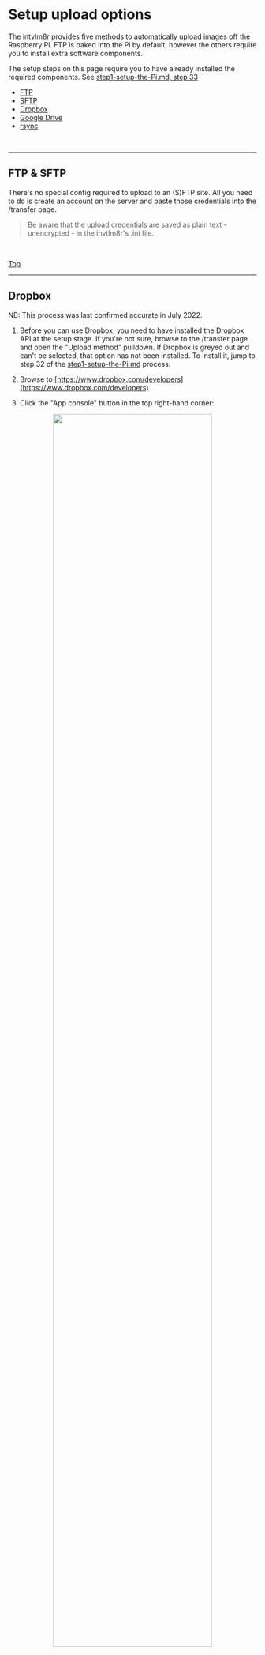 # Setup upload options

The intvlm8r provides five methods to automatically upload images off the Raspberry Pi. FTP is baked into the Pi by default, however the others require you to install extra software components.

The setup steps on this page require you to have already installed the required components. See [step1-setup-the-Pi.md, step 33](https://github.com/greiginsydney/Intervalometerator/blob/master/docs/step1-setup-the-Pi.md#heres-where-all-the-software-modules-are-installed-this-might-take-a-while)

- [FTP](#ftp--sftp)
- [SFTP](#ftp--sftp)
- [Dropbox](#dropbox)
- [Google Drive](#google-drive)
- [rsync](#rsync)

<br/>
<hr />

## FTP & SFTP

There's no special config required to upload to an (S)FTP site. All you need to do is create an account on the server and paste those credentials into the /transfer page.

> Be aware that the upload credentials are saved as plain text - unencrypted - in the invtlm8r's .ini file.

<br>

[Top](#setup-upload-options)
<hr />

## Dropbox

NB: This process was last confirmed accurate in July 2022.

1. Before you can use Dropbox, you need to have installed the Dropbox API at the setup stage. If you're not sure, browse to the /transfer page and open the "Upload method" pulldown. If Dropbox is greyed out and can't be selected, that option has not been installed. To install it, jump to step 32 of the [step1-setup-the-Pi.md](https://github.com/greiginsydney/Intervalometerator/blob/master/docs/step1-setup-the-Pi.md) process.

2. Browse to [https://www.dropbox.com/developers](https://www.dropbox.com/developers)
3. Click the "App console" button in the top right-hand corner:

<p align="center">
<img src="https://user-images.githubusercontent.com/11004787/64750027-10aca180-d55b-11e9-8945-cb62cceb24e7.jpg" width="80%">
 </p>

4. Sign in to your account.
5. Click "Create App":

<p align="center">
<img src="https://user-images.githubusercontent.com/11004787/64750062-24f09e80-d55b-11e9-95f3-cba0c8ed7ead.jpg" width="80%">
 </p>

6. Choose the radio buttons for "Scoped access", "App Folder", give it a name and then click Create App:

<p align="center">
<img src="https://user-images.githubusercontent.com/11004787/178093266-0226a41b-0313-423b-a289-8d7fb0819a45.png" width="80%">
 </p>

7. Change the "App folder name" if required, and then copy the "App key":

<p align="center">
<img src="https://user-images.githubusercontent.com/11004787/178093329-9f4f4676-5c85-4cde-b9da-30bdd5d8f67b.png" width="80%">
 </p>

8. Switch to the Permissions tab, click to check "files.content.write" and then Submit.

<p align="center">
<img src="https://user-images.githubusercontent.com/11004787/178094082-6951b16c-7e33-4dc6-a959-1b562f0101c5.png" width="80%">
 </p>
 
9. If you're using Windows 10 and signed into that Dropbox account, you should soon receive a popup to let you know the app has been created, and see that it now appears in your Dropbox folders list:

<p align="center">
<img src="https://user-images.githubusercontent.com/11004787/178093395-73d26b10-ce7a-4227-9a8a-909bdaf8ba48.png" width="40%">
</p>
<p align="center">
<img src="https://user-images.githubusercontent.com/11004787/178093417-00b1b271-2094-4c90-a3de-4ea1a20f24af.png" width="25%">
 </p>

10. Now login to the intvlm8r, choose Dropbox for the Transfer Method on the /Transfer page, paste the App key from Step 6 into this field and click Apply.

<p align="center">
<img src="https://user-images.githubusercontent.com/11004787/178093485-10bf1e6b-e2b7-4dd5-ab3b-f7c661eaf114.png" width="40%">
</p>

11. Navigate to the www folder:
```text
cd ~/www
```

12. The final stage is to authorise the intvlm8r to access your Dropbox account. SSH to the intvlm8r and run the piTransfer script with the 'reauthDropbox' switch:
```text
python3 piTransfer.py reauthDropbox
``` 

13. It will prompt you to copy a long link to your browser:
```text
The next step is to tell Dropbox it can trust the intvlm8r.
Copy this link to somewhere you can open it in a browser:
https://www.dropbox.com/oauth2/authorize?response_type=code&client_id=12345678abcd&token_access_type=offline&code_challenge=12345678abcd12345678abcd12345678abcd&code_challenge_method=S256
```

14. Copy the link to your PC and browse to it. You'll be prompted to sign-in if you're not already.

15. At the "Before you connect this app..." prompt, click Continue:

<p align="center">
<img src="https://user-images.githubusercontent.com/11004787/178093648-ea449cf2-0669-48f6-a99d-8497586d42eb.png" width="60%">
</p>

16. At the "<Your app name from Step 5> would like to:" prompt, click Allow:

<p align="center">
<img src="https://user-images.githubusercontent.com/11004787/178093706-9b3c1f6a-bbab-47a8-8bc6-1e24218f31a7.png" width="60%">
</p>

17. When the "Access Code [is] Generated", copy this to the clipboard:

<p align="center">
<img src="https://user-images.githubusercontent.com/11004787/178093759-dfd897ad-2306-475f-859f-a633a62d2d13.png" width="60%">
</p>

18. Finally, return to the intvlm8r and paste the new code into the awaiting prompt:

```text
The next step is to tell Dropbox it can trust the intvlm8r.
Copy this link to somewhere you can open it in a browser:
https://www.dropbox.com/oauth2/authorize?response_type=code&client_id=12345678abcd&token_access_type=offline&code_challenge=12345678abcd12345678abcd12345678abcd&code_challenge_method=S256

Enter the auth code here: abcd12345678ZZZZZZZZZZZZZabcd12345678ZZZZZZZZZZZZZ
```

19. If this succeeds, you'll be prompted to take it for a test-run:

```text
Completed Dropbox re-auth OK.
Shall we try uploading some images? [Y/n]: 
```
20. If you press Return or Y, the piTransfer script will attempt an upload. Pressing any other option will abort at this stage.

21. Hopefully it's all working OK. If the images don't materialise in your Dropbox, check out the transfer error log at ```/home/pi/www/static/piTransfer.log```.


<br>

[Top](#setup-upload-options)
<hr />

## Google Drive

NB: This process was last confirmed accurate on November 9th, 2020.

1. Before you can use Google Drive, you need to have installed the Google API at the setup stage. If you're not sure, browse to the /transfer page and open the "Upload method" pulldown. If Google Drive is greyed out and can't be selected, that option has not been installed. To install it, jump to step 32 of the [step1-setup-the-Pi.md](https://github.com/greiginsydney/Intervalometerator/blob/master/docs/step1-setup-the-Pi.md) process.

2. Google Drive won't let an app like the intvlm8r upload files without you first granting consent. Navigate to [https://console.developers.google.com/start/api?id=drive](https://console.developers.google.com/start/api?id=drive) and login to your Google account to commence this process:

<p align="center">
<img src="https://user-images.githubusercontent.com/11004787/78420245-14d81200-7699-11ea-85fa-f0c404b95d18.png" width="50%">
</p>

3. If you don't have any projects yet, you'll see this screen to accept the Google APIs Terms of Service:

<p align="center">
<img src="https://user-images.githubusercontent.com/11004787/78420257-2c16ff80-7699-11ea-83bb-e917e0c6aade.png" width="60%">
</p>

Once you accept the terms and click "Agree and continue" a new project named "My Project" will be created, and the Drive API automatically enabled. Jump to step 5.

4. If instead, your account already has an API project, you'll see this screen:

<p align="center">
<img src="https://user-images.githubusercontent.com/11004787/78419911-210ea000-7696-11ea-8f40-d19145977587.png" width="60%">
</p>

Leave the dropdown showing "Create a project" and click Continue.

5. You'll know the Drive API has been enabled with this confirmation:

<p align="center">
<img src="https://user-images.githubusercontent.com/11004787/78419879-c7a67100-7695-11ea-94a1-70039b5012d3.png" width="60%">
 </p>

Click 'Go to credentials' to move to the next step.

7. Select the highlighted options and then click "What credentials do I need?"

<p align="center">
<img src="https://user-images.githubusercontent.com/11004787/78466992-6214bc00-774b-11ea-9e02-5c26ba3aa565.png" width="60%">
</p>

8. Click "Set Up Consent Screen":

<p align="center">
<img src="https://user-images.githubusercontent.com/11004787/78467008-ac963880-774b-11ea-8513-db358725beee.png" width="50%">
</p>

9. Select "External" and click Create:

<p align="center">
<img src="https://user-images.githubusercontent.com/11004787/78467029-d8192300-774b-11ea-83d6-0b8ce9eb6c23.png" width="60%">
</p>

10. The "Step 1 OAuth consent screen" will show. Give your application a name, provide two e-mail addresses at the prompts & then click "SAVE AND CONTINUE":

<p align="center">
<img src="https://user-images.githubusercontent.com/11004787/98530534-276f9500-22d3-11eb-8ce9-b65e12637889.png" width="80%">
</p>


11. The "Step 2 Scopes" screen will show. Click "ADD OR REMOVE SCOPES":

<p align="center">
<img src="https://user-images.githubusercontent.com/11004787/98530679-5e45ab00-22d3-11eb-9ac4-bb106cc5eb82.png" width="80%">
</p>

12. Check the box next to Google Drive API as shown (the ../auth/__drive__ scope), then scroll to the bottom and click "UPDATE":

<p align="center">
<img src="https://user-images.githubusercontent.com/11004787/98530759-75849880-22d3-11eb-9661-384dddcdc71d.png" width="60%">
</p>


13. **Disregard** the popup saying verification is required. Click "CONTINUE":

<p align="center">
<img src="https://user-images.githubusercontent.com/11004787/98530955-bda3bb00-22d3-11eb-99c2-9e186558be81.png" width="60%">
</p>


14. Click "Credentials" in the menu on the left, and then "+ Create Credentials":

<p align="center">
<img src="https://user-images.githubusercontent.com/11004787/78467149-f6335300-774c-11ea-9954-3a18343dc74a.png" width="60%">
</p>

15. From the pop-up, click to select "OAuth client ID":

<p align="center">
<img src="https://user-images.githubusercontent.com/11004787/78467187-414d6600-774d-11ea-8b0f-ebcb2d8fb488.png" width="50%">
</p>

16. Choose the Application type of "TVs and Limited Input devices", give your application a name, and then click Create:

<p align="center">
<img src="https://user-images.githubusercontent.com/11004787/98531103-f6439480-22d3-11eb-83bb-561269a6497d.png" width="80%">
</p>

17. All going well, your new OAuth client and secret have been created. Click OK to acknowledge it:

<p align="center">
<img src="https://user-images.githubusercontent.com/11004787/78467209-95f0e100-774d-11ea-95bf-8ea339499216.png" width="50%">
</p>

18. Now on the Credentials page, click the arrow icon shown to download the OAuth client ID as a .json file:

<p align="center">
<img src="https://user-images.githubusercontent.com/11004787/78467235-d6e8f580-774d-11ea-8fb5-93a084c5d962.png" width="80%">
</p>

19. The file will be called something like "client_secret_<gibberish>.apps.googleusercontent.com.json". Rename it to client_secrets.json.

20. Copy the file to the Raspberry Pi. It needs to go in the '/home/<YourUser>/www' folder. (This will normally be /home/pi/www.)

21. SSH to the Raspberry Pi & login.

22. Navigate to the www folder:
```text
cd ~/www
```

23. Run the piTransfer script with the 'reauthGoogle' switch:
```text
python3 piTransfer.py reauthGoogle
```

24. It will prompt you to copy a long link to your browser:
```text
The next step is to tell Google it can trust the intvlm8r.
Copy this link to somewhere you can open it in a browser:
        
https://accounts.google.com/o/oauth2/auth?client_id=712345678903-fpas1234567g8hgkjpoiuytrewqajet9.apps.googleusercontent.com&redirect_uri=urn%3Aietf%3Awg%3Aoauth%3A2.0%3Aoob&scope=https%3A%2F%2Fwww.googleapis.com%2Fauth%2Fdrive&access_type=offline&response_type=code
```

25. Copy the link to your PC and browse to it. You'll be prompted to sign-in if you're not already.

26. Click to choose an account:

<p align="center">
<img src="https://user-images.githubusercontent.com/11004787/78467635-f97d0d80-7751-11ea-80f3-951231212400.png" width="50%">
</p>

27. On the "This app isn't verified" page, click Advanced:

<p align="center">
<img src="https://user-images.githubusercontent.com/11004787/78467662-32b57d80-7752-11ea-9109-a78a80a8a5ef.png" width="60%">
</p>

> Your browser might provide a different way of getting to an untrusted URL. This sample screen is from Chromium/Chrome.

28. Click "Go to intvlm8r (unsafe)":

<p align="center">
<img src="https://user-images.githubusercontent.com/11004787/78467667-452fb700-7752-11ea-8e77-6b9b0acbb8a9.png" width="60%">
</p>

29. Click "Allow" to grant the intvlm8r access to your Google Drive:

<p align="center">
<img src="https://user-images.githubusercontent.com/11004787/78467682-74debf00-7752-11ea-8f76-260824dcc0c8.png" width="50%">
</p>

30. Yes, you're sure. Cick "Allow" again:

<p align="center">
<img src="https://user-images.githubusercontent.com/11004787/78467691-86c06200-7752-11ea-840f-693fb7b24689.png" width="50%">
</p>

31. Now click the highlighted icon to copy the code to your clipboard:

<p align="center">
<img src="https://user-images.githubusercontent.com/11004787/78467733-e7e83580-7752-11ea-848b-e8d232124ab7.png" width="50%">
</p>

32. Switch back to the Raspberry Pi. It should be prompting you to enter that code, so paste it in and press return:

```text
The next step is to tell Google it can trust the intvlm8r.
Copy this link to somewhere you can open it in a browser:
https://accounts.google.com/o/oauth2/auth?client_id=712345678903-fpas1234567g8hgkjpoiuytrewqajet9.apps.googleusercontent.com&redirect_uri=urn%3Aietf%3Awg%3Aoauth%3A2.0%3Aoob&scope=https%3A%2F%2Fwww.googleapis.com%2Fauth%2Fdrive&access_type=offline&response_type=code
Enter the auth code: 4/yQasdfghjklg8hgkjewazxcvbnmg8hgkjyhgtrfdewsaqGEw4uWIc
```

33. If this succeeds, you'll be prompted to take it for a test-run (assuming Google Drive was already selected on the /transfer page of course!)

```text
Completed Google re-auth OK.
Shall we try uploading some images? [Y/n]:
```
34. If you press Return or Y, the piTransfer script will attempt an upload. Pressing any other option will abort at this stage.

35. If you _haven't_ already selected Google on the /transfer page, do that now, select the folder into which the images will go, and then return to the Pi.

36. To initate a test transfer - which you can do at any time - run this command:

```text
cd ~/www
python3 piTransfer.py copyNow
```

37. Hopefully it's all working OK. If the images don't materialise in your Google Drive, check out the transfer error log at ```/home/pi/www/static/piTransfer.log```.

<br>

References:
- [Google Drive API - Python Quickstart](https://developers.google.com/drive/api/v3/quickstart/python)
- [Using the G Suite APIs](https://codelabs.developers.google.com/codelabs/gsuite-apis-intro/#0)

<br>
 
[Top](#setup-upload-options)
<hr />

## rsync
 
[rsync](https://en.wikipedia.org/wiki/Rsync) is a Linux utility that lets you synchronise folders between two systems. Once you have rsync setup, the intvlm8r starts a session to your rsync host and the images and folders all synchronise. The sync takes place over ssh so it's secure, and it's compressed, minimising network use.
 
At the completion of a successful rsync 'sync', the remote host provides a list of the files that were synchronised. The count of files is reported to the intvlm8r's status line, and if you have [DeleteAfterTransfer](https://github.com/greiginsydney/Intervalometerator/blob/master/docs/FAQ.md#my-camera-andor-pi-are-running-low-on-storage-how-can-i-delete-old-images) enabled, the local files are deleted.

To setup rsync over ssh you first need to create a local rsa key pair and copy them to the remote host:
 
1. SSH to the Raspberry Pi & login.
 
2. `ssh-keygen` and just hit ENTER in response to all the questions.

The output will look something like this:

 ```bash
pi@BlackPCB:~ $ ssh-keygen
Generating public/private rsa key pair.
Enter file in which to save the key (/home/pi/.ssh/id_rsa):
Enter passphrase (empty for no passphrase):
Enter same passphrase again:
Your identification has been saved in /home/pi/.ssh/id_rsa.
Your public key has been saved in /home/pi/.ssh/id_rsa.pub.
The key fingerprint is:
SHA256:lKFoMgmO8EabcdEF123456789+c pi@BlackPCB
The key's randomart image is:
+---[RSA 2048]----+
|oo+o+*..=o++     |
|+=o=+ooOOoo .    |
|o.B.*.o.=+.o     |
| . =oo.oo .      |
|    oO0oS.       |
|   +.oo.+        |
|     OooO        |
|                 |
|                 |
+----[SHA256]-----+
pi@BlackPCB:~ 
```
 
3. As you can see in the above, the key has been saved in /home/pi/.ssh/ as id_rsa. This command will copy it to the remote server:

```bash
ssh-copy-id -i ~/.ssh/id_rsa.pub rsyncuser@10.10.10.10 -f
```
 
(Don't forget to change the username from 'rsyncuser' and the IP address to those of your rsync login and host.)
 
4. Answer "yes" to the prompt, then provide the rsync user's password to authorise the transfer:

```bash
pi@BlackPCB:~ $ ssh-copy-id -i ~/.ssh/id_rsa.pub rsyncuser@10.10.10.10
/usr/bin/ssh-copy-id: INFO: Source of key(s) to be installed: "/home/pi/.ssh/id_rsa.pub"
The authenticity of host '10.10.10.10 (10.10.10.10)' can't be established.
ECDSA key fingerprint is SHA256:lKFoMgmO8EabcdEF123456789+c.
Are you sure you want to continue connecting (yes/no)? yes
rsyncuser@10.10.10.10's password:

Number of key(s) added: 1

Now try logging into the machine, with:   "ssh 'rsyncuser@10.10.10.10'"
and check to make sure that only the key(s) you wanted were added.
```

5. You're done! Now enter some details on the /transfer page and you should be good to go.
 
<br>
 
[Top](#setup-upload-options)
<hr >

## Next steps are:
- [PCB Assembly](/docs/step5-pcb-assembly.md)
<br>
<hr >
